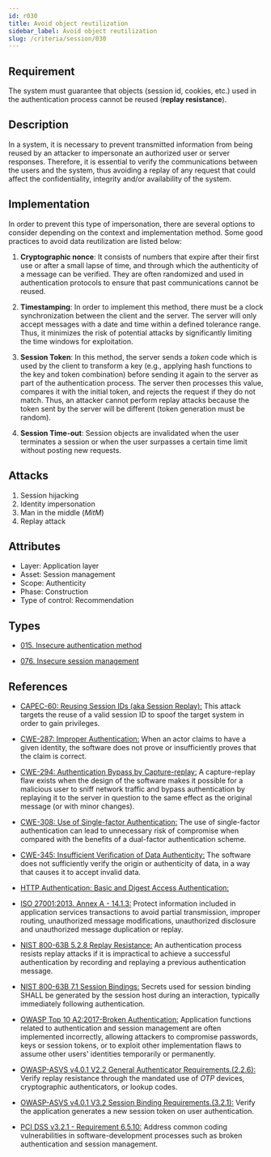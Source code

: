 ```yaml
---
id: r030
title: Avoid object reutilization
sidebar_label: Avoid object reutilization
slug: /criteria/session/030
---
```


## Requirement

The system must guarantee
that objects (session id, cookies, etc.) used
in the authentication process
cannot be reused (**replay resistance**).

## Description

In a system,
it is necessary to prevent transmitted information
from being reused by an attacker
to impersonate an authorized user
or server responses.
Therefore,
it is essential to verify the communications
between the users and the system,
thus avoiding a replay of any request
that could affect the confidentiality,
integrity and/or availability
of the system.

## Implementation

In order to prevent this type of impersonation,
there are several options to consider
depending on the context and implementation method.
Some good practices to avoid data reutilization
are listed below:

1. **Cryptographic nonce**:
It consists of numbers that expire after their first use
or after a small lapse of time,
and through which the authenticity of a message
can be verified.
They are often randomized and used in authentication protocols
to ensure that past communications cannot be reused.

2. **Timestamping**:
In order to implement this method,
there must be a clock synchronization
between the client and the server.
The server will only accept messages
with a date and time
within a defined tolerance range.
Thus,
it minimizes the risk of potential attacks
by significantly limiting the time windows
for exploitation.

3. **Session Token**:
In this method,
the server sends a *token* code
which is used by the client
to transform a key
(e.g., applying hash functions
to the key and token combination)
before sending it again to the server
as part of the authentication process.
The server then processes this value,
compares it with the initial token,
and rejects the request
if they do not match.
Thus,
an attacker cannot perform replay attacks
because the token sent by the server
will be different (token generation must be random).

4. **Session Time-out**:
Session objects are invalidated
when the user terminates a session
or when the user surpasses a certain time limit
without posting new requests.

## Attacks

1. Session hijacking
2. Identity impersonation
3. Man in the middle (*MitM*)
4. Replay attack

## Attributes

- Layer: Application layer
- Asset: Session management
- Scope: Authenticity
- Phase: Construction
- Type of control: Recommendation

## Types

- [015. Insecure authentication method](/types/015)

- [076. Insecure session management](/types/076)

## References

- [CAPEC-60: Reusing Session IDs (aka Session Replay):](http://capec.mitre.org/data/definitions/60.html)
This attack targets the reuse of a valid session ID
to spoof the target system
in order to gain privileges.

- [CWE-287: Improper Authentication:](https://cwe.mitre.org/data/definitions/287.html)
When an actor claims to have
a given identity,
the software does not prove
or insufficiently proves
that the claim is correct.

- [CWE-294: Authentication Bypass by Capture-replay:](https://cwe.mitre.org/data/definitions/294.html)
A capture-replay flaw exists
when the design of the software makes it possible
for a malicious user to sniff network traffic
and bypass authentication by replaying it
to the server in question
to the same effect as the original message
(or with minor changes).

- [CWE-308: Use of Single-factor Authentication:](https://cwe.mitre.org/data/definitions/308.html)
The use of single-factor authentication
can lead to unnecessary risk of compromise
when compared with the benefits
of a dual-factor authentication scheme.

- [CWE-345: Insufficient Verification of Data Authenticity:](https://cwe.mitre.org/data/definitions/345.html)
The software does not sufficiently verify
the origin or authenticity of data,
in a way that causes it
to accept invalid data.

- [HTTP Authentication: Basic and Digest Access Authentication:](http://www.ietf.org/rfc/rfc2617.txt)

- [ISO 27001:2013. Annex A - 14.1.3:](https://www.iso.org/obp/ui/#iso:std:54534:en)
Protect information included
in application services transactions
to avoid partial transmission,
improper routing,
unauthorized message modifications,
unauthorized disclosure
and unauthorized message duplication
or replay.

- [NIST 800-63B 5.2.8 Replay Resistance:](https://pages.nist.gov/800-63-3/sp800-63b.html)
An authentication process
resists replay attacks
if it is impractical to achieve
a successful authentication by recording
and replaying a previous
authentication message.

- [NIST 800-63B 7.1 Session Bindings:](https://pages.nist.gov/800-63-3/sp800-63b.html)
Secrets used for session binding
SHALL be generated by the session host
during an interaction,
typically immediately following authentication.

- [OWASP Top 10 A2:2017-Broken Authentication:](https://owasp.org/www-project-top-ten/OWASP_Top_Ten_2017/Top_10-2017_A2-Broken_Authentication)
Application functions related to
authentication and session management
are often implemented incorrectly,
allowing attackers to compromise passwords,
keys or session tokens,
or to exploit other implementation flaws
to assume other users' identities
temporarily or permanently.

- [OWASP-ASVS v4.0.1 V2.2 General Authenticator Requirements.(2.2.6):](https://owasp.org/www-project-application-security-verification-standard/)
Verify replay resistance
through the mandated use of *OTP* devices,
cryptographic authenticators,
or lookup codes.

- [OWASP-ASVS v4.0.1 V3.2 Session Binding Requirements.(3.2.1):](https://owasp.org/www-project-application-security-verification-standard/)
Verify the application generates
a new session token on user authentication.

- [PCI DSS v3.2.1 - Requirement 6.5.10:](https://www.pcisecuritystandards.org/documents/PCI_DSS_v3-2-1.pdf)
Address common coding vulnerabilities
in software-development processes
such as broken authentication
and session management.
